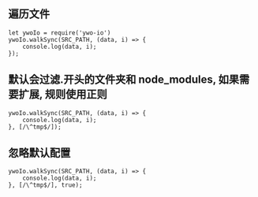 ## 遍历文件
```
let ywoIo = require('ywo-io')
ywoIo.walkSync(SRC_PATH, (data, i) => {
    console.log(data, i);
});
```

## 默认会过滤.开头的文件夹和 node_modules, 如果需要扩展, 规则使用正则

```
ywoIo.walkSync(SRC_PATH, (data, i) => {
    console.log(data, i);
}, [/\^tmp$/]);
```

## 忽略默认配置
```
ywoIo.walkSync(SRC_PATH, (data, i) => {
    console.log(data, i);
}, [/\^tmp$/], true);
```
